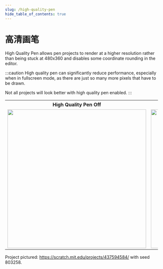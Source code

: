 ```yaml
---
slug: /high-quality-pen
hide_table_of_contents: true
---
```


# 高清画笔

High Quality Pen allows pen projects to render at a higher resolution rather than being stuck at 480x360 and disables some coordinate rounding in the editor.

:::caution
High quality pen can significantly reduce performance, especially when in fullscreen mode, as there are just so many more pixels that have to be drawn.

Not all projects will look better with high quality pen enabled.
:::

<table>
  <tbody>
    <tr>
      <th>High Quality Pen Off</th>
      <th>High Quality Pen On</th>
    </tr>
    <tr>
      <td><img src={require('./hqp-off.png').default} height="457" width="457" height="425" /></td>
      <td><img src={require('./hqp-on.png').default} height="457" width="457" height="425" /></td>
    </tr>
  </tbody>
</table>

Project pictured: https://scratch.mit.edu/projects/437594584/ with seed 803258.
